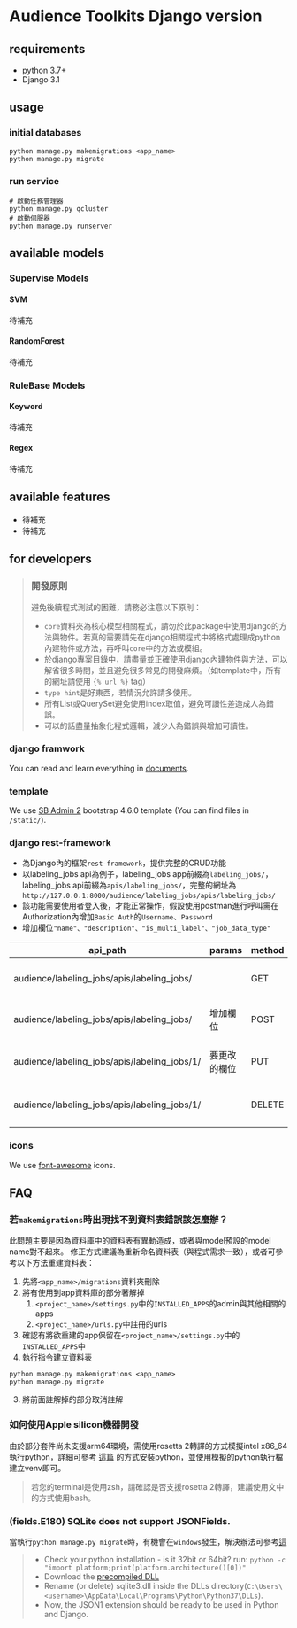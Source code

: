 # Audience Toolkits Django version

## requirements
- python 3.7+
- Django 3.1

## usage
### initial databases
```shell
python manage.py makemigrations <app_name>
python manage.py migrate
```

### run service
```shell
# 啟動任務管理器
python manage.py qcluster
# 啟動伺服器
python manage.py runserver
```

## available models
### Supervise Models
#### SVM
待補充
#### RandomForest
待補充
### RuleBase Models
#### Keyword
待補充
#### Regex
待補充

## available features
- 待補充
- 待補充

## for developers
> ### 開發原則
> 避免後續程式測試的困難，請務必注意以下原則：
> - `core`資料夾為核心模型相關程式，請勿於此package中使用django的方法與物件。若真的需要請先在django相關程式中將格式處理成python內建物件或方法，再呼叫`core`中的方法或模組。
> - 於django專案目錄中，請盡量並正確使用django內建物件與方法，可以解省很多時間，並且避免很多常見的開發麻煩。（如template中，所有的網址請使用 `{% url %}` tag）
> - `type hint`是好東西，若情況允許請多使用。
> - 所有List或QuerySet避免使用index取值，避免可讀性差造成人為錯誤。
> - 可以的話盡量抽象化程式邏輯，減少人為錯誤與增加可讀性。

### django framwork
You can read and learn everything in [documents](https://docs.djangoproject.com/zh-hans/3.1/).

### template
We use [SB Admin 2](https://startbootstrap.com/previews/sb-admin-2) bootstrap 4.6.0 template (You can find files in `/static/`).

### django rest-framework
- 為Django內的框架`rest-framework`，提供完整的CRUD功能
- 以labeling_jobs api為例子，labeling_jobs app前綴為`labeling_jobs/`，labeling_jobs api前綴為`apis/labeling_jobs/`，完整的網址為`http://127.0.0.1:8000/audience/labeling_jobs/apis/labeling_jobs/`
- 該功能需要使用者登入後，才能正常操作，假設使用postman進行呼叫需在Authorization內增加`Basic Auth`的`Username`、`Password`
- 增加欄位`"name"、"description"、"is_multi_label"、"job_data_type"`

| api_path | params | method | action | return |
|----------|--------|--------|--------|--------|
| audience/labeling_jobs/apis/labeling_jobs/ | | GET | 取回所有資料 | 回傳DB內所有labeling_jobs | 
| audience/labeling_jobs/apis/labeling_jobs/ | 增加欄位 | POST | 新增資料 | 回傳DB內所有labeling_jobs | 
| audience/labeling_jobs/apis/labeling_jobs/1/ | 要更改的欄位 | PUT | 修改該筆ID內的資料 | 回傳該筆資料修改後狀況 | 
| audience/labeling_jobs/apis/labeling_jobs/1/ | | DELETE | 依照該筆ID刪除資料| | 

### icons
We use [font-awesome](https://fontawesome.com/icons?d=gallery&p=1&m=free) icons.

## FAQ
### 若`makemigrations`時出現找不到資料表錯誤該怎麼辦？
此問題主要是因為資料庫中的資料表有異動造成，或者與model預設的model name對不起來。
修正方式建議為重新命名資料表（與程式需求一致），或者可參考以下方法重建資料表：
1. 先將`<app_name>/migrations`資料夾刪除
1. 將有使用到app資料庫的部分著解掉
   1. `<project_name>/settings.py`中的`INSTALLED_APPS`的admin與其他相關的apps
   2. `<project_name>/urls.py`中註冊的urls
1. 確認有將欲重建的app保留在`<project_name>/settings.py`中的`INSTALLED_APPS`中
1. 執行指令建立資料表
```shell
python manage.py makemigrations <app_name>
python manage.py migrate
```
3. 將前面註解掉的部分取消註解

### 如何使用Apple silicon機器開發
由於部分套件尚未支援arm64環境，需使用rosetta 2轉譯的方式模擬intel x86_64執行python，詳細可參考 [這篇](https://www.caktusgroup.com/blog/2021/04/02/python-django-react-development-apple-silicon/) 的方式安裝python，並使用模擬的python執行檔建立venv即可。
> 若您的terminal是使用zsh，請確認是否支援rosetta 2轉譯，建議使用文中的方式使用bash。

### (fields.E180) SQLite does not support JSONFields.
當執行`python manage.py migrate`時，有機會在`windows`發生，解決辦法可參考[這](https://stackoverflow.com/questions/62637458/django-3-1-fields-e180-sqlite-does-not-support-jsonfields)
> - Check your python installation - is it 32bit or 64bit? run: `python -c "import platform;print(platform.architecture()[0])"`
> - Download the [precompiled DLL](https://www.sqlite.org/download.html)
> - Rename (or delete) sqlite3.dll inside the DLLs directory(`C:\Users\<username>\AppData\Local\Programs\Python\Python37\DLLs`).
> - Now, the JSON1 extension should be ready to be used in Python and Django.
